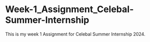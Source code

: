 # Week-1_Assignment_Celebal-Summer-Internship
This is my week 1 Assignment for Celebal Summer Internship 2024.
